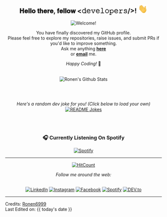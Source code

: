 <div align="center">
<h2> 𝐇𝐞𝐥𝐥𝐨 𝐭𝐡𝐞𝐫𝐞, 𝐟𝐞𝐥𝐥𝐨𝐰 <𝚍𝚎𝚟𝚎𝚕𝚘𝚙𝚎𝚛𝚜/>! <img src="https://github.com/ABSphreak/ABSphreak/blob/master/gifs/Hi.gif" width="30px"></h2>
</div>

<div align="center" width="50">

<img src="https://i.imgur.com/dTYwdG1.gif" alt="Welcome!" width="300"/>

</div>

<div align="center">

You have finally discovered my GitHub profile. <br>
Please feel free to explore my repositories, raise issues, and submit PRs if you'd like to improve something. <br>
Ask me anything <a href="https://github.com/Ronen6999/Ronen6999/issues/new"><b>here</b></a><br>
or <a href="mailto:ronenmoitaplei@gmail.com"><b>email</b></a> me.

<i>Happy Coding!</i> 🚀

</div>

<br>

<div align="center">

<img align="center" src="https://github-readme-stats.vercel.app/api?username=Ronen6999&include_all_commits=true&count_private=true&show_icons=true&line_height=20&title_color=7A7ADB&icon_color=00FFFF&text_color=D3D3D3&bg_color=0,000000,130F40" alt="Ronen's Github Stats">

<br><br>

<i>Here's a random dev joke for you! (Click below to load your own)</i><br>
<a href="https://readme-jokes.vercel.app"><img align="center" src="https://readme-jokes.vercel.app/api" alt="README Jokes"></a>

<br><br>

### 🎧 Currently Listening On Spotify

[![Spotify](https://spotify-github-profile.vercel.app/api/view?uid=0170agi99s5hh187g7mtz245b&cover_image=true&theme=default&bar_color=53b14f&bar_color_cover=true)](https://open.spotify.com/user/0170agi99s5hh187g7mtz245b)

---

[![HitCount](http://hits.dwyl.com/Ronen6999/Ronen6999.svg)](http://hits.dwyl.com/Ronen6999/Ronen6999)

<i>Follow me around the web:</i><br><br>

<a href="https://www.linkedin.com/in/ronen6999" target="_blank"><img src="https://img.shields.io/badge/LinkedIn-%230077B5.svg?&style=flat-square&logo=linkedin&logoColor=white" alt="LinkedIn"></a>
<a href="https://www.instagram.com/ronen6999" target="_blank"><img src="https://img.shields.io/badge/Instagram-%23E4405F.svg?&style=flat-square&logo=instagram&logoColor=white" alt="Instagram"></a>
<a href="https://www.facebook.com/ronen6999" target="_blank"><img src="https://img.shields.io/badge/Facebook-%231877F2.svg?&style=flat-square&logo=facebook&logoColor=white" alt="Facebook"></a>
<a href="https://open.spotify.com/user/0170agi99s5hh187g7mtz245b" target="_blank"><img src="https://img.shields.io/badge/Spotify-%231ED760.svg?&style=flat-square&logo=spotify&logoColor=white" alt="Spotify"></a>
<a href="https://dev.to/Ronen6999" target="_blank"><img src="https://img.shields.io/badge/DEV-%230A0A0A.svg?&style=flat-square&logo=DEV.to&logoColor=white" alt="DEV.to"></a>

</div>

---

Credits: [Ronen6999](https://github.com/Ronen6999)  
Last Edited on: {{ today's date }}
